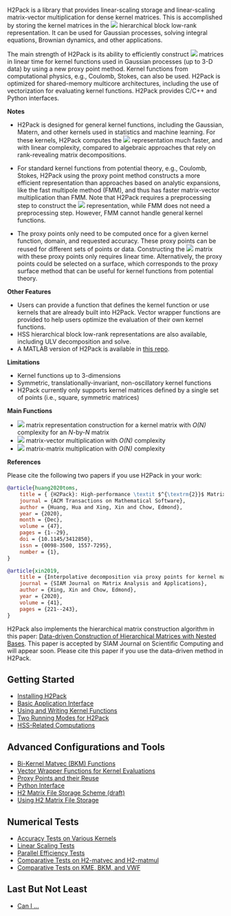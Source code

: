 H2Pack is a library that provides linear-scaling storage and
linear-scaling matrix-vector multiplication for dense kernel matrices.
This is accomplished by storing the kernel matrices in the
![](https://latex.codecogs.com/svg.latex?\mathcal{H}^2)
hierarchical block low-rank representation.  It can be used for
Gaussian processes, solving integral equations, Brownian dynamics,
and other applications.

The main strength of H2Pack is its ability to efficiently construct
![](https://latex.codecogs.com/svg.latex?\mathcal{H}^2) matrices 
in linear time for kernel functions used in Gaussian processes (up
to 3-D data) by using a new proxy point method.  Kernel functions from
computational physics, e.g., Coulomb, Stokes, can also be used.  H2Pack is
optimized for shared-memory multicore architectures, including the use
of vectorization for evaluating kernel functions.  H2Pack provides C/C++
and Python interfaces.

**Notes**

* H2Pack is designed for general kernel functions, including the Gaussian,
Matern, and other kernels used in statistics and machine learning. 
For these kernels, H2Pack computes the
![](https://latex.codecogs.com/svg.latex?\mathcal{H}^2) representation
much faster, and with linear complexity, compared to algebraic approaches
that rely on rank-revealing matrix decompositions.

* For standard kernel functions from potential theory, e.g., Coulomb, Stokes,
H2Pack using the proxy point method constructs a more efficient representation
than approaches based on analytic expansions, like the fast multipole method (FMM),
and thus has faster matrix-vector multiplication than FMM. Note that H2Pack requires
a preprocessing step to construct the
![](https://latex.codecogs.com/svg.latex?\mathcal{H}^2)
representation, while FMM does not need a preprocessing step.
However, FMM cannot handle general kernel functions.

* The proxy points only need to be computed once for a given kernel function, domain,
and requested accuracy. These proxy points can be reused for different sets
of points or data.
Constructing the ![](https://latex.codecogs.com/svg.latex?\mathcal{H}^2) matrix
with these proxy points only requires linear time.
Alternatively, the proxy points could be selected on a surface, which
corresponds to the proxy surface method that can be useful
for kernel functions from potential theory.

**Other Features**
* Users can provide a function that defines the kernel function
or use kernels that are already built into H2Pack.
Vector wrapper functions are provided to help users optimize
the evaluation of their own kernel functions.
* HSS hierarchical block low-rank representations are also available,
including ULV decomposition and solve.
* A MATLAB version of H2Pack is available in [this repo](https://github.com/xinxing02/H2Pack-Matlab).

**Limitations**

* Kernel functions up to 3-dimensions
* Symmetric, translationally-invariant, non-oscillatory kernel functions
* H2Pack currently only supports kernel matrices defined by
a single set of points (i.e., square, symmetric matrices)

**Main Functions**

* ![](https://latex.codecogs.com/svg.latex?\mathcal{H}^2) matrix representation construction for a kernel matrix with _O(N)_ complexity for an _N_-by-_N_ matrix
* ![](https://latex.codecogs.com/svg.latex?\mathcal{H}^2) matrix-vector multiplication with _O(N)_ complexity
* ![](https://latex.codecogs.com/svg.latex?\mathcal{H}^2) matrix-matrix  multiplication with _O(N)_ complexity

**References**

Please cite the following two papers if you use H2Pack in your work:

```bibtex
@article{huang2020toms,
    title = { {H2Pack}: High-performance \textit $^{\textrm{2}}$ Matrix Package for Kernel Matrices Using the Proxy Point Method },
    journal = {ACM Transactions on Mathematical Software},
    author = {Huang, Hua and Xing, Xin and Chow, Edmond},
    year = {2020},
    month = {Dec},
    volume = {47},
    pages = {1--29},
    doi = {10.1145/3412850},
    issn = {0098-3500, 1557-7295},
    number = {1},
}
```

```bibtex
@article{xin2019,
	title = {Interpolative decomposition via proxy points for kernel matrices},
	journal = {SIAM Journal on Matrix Analysis and Applications},
	author = {Xing, Xin and Chow, Edmond},
	year = {2020},
	volume = {41},
    pages = {221--243},
}
```

H2Pack also implements the hierarchical matrix construction algorithm in this paper: [Data-driven Construction of Hierarchical Matrices with Nested Bases](https://arxiv.org/pdf/2206.01885.pdf). This paper is accepted by SIAM Journal on Scientific Computing and will appear soon. Please cite this paper if you use the data-driven method in H2Pack.


## Getting Started

* [Installing H2Pack](https://github.com/scalable-matrix/H2Pack/wiki/Installing-H2Pack)
* [Basic Application Interface](https://github.com/scalable-matrix/H2Pack/wiki/Basic-Usage)
* [Using and Writing Kernel Functions](https://github.com/scalable-matrix/H2Pack/wiki/Using-and-Writing-Kernel-Functions) 
* [Two Running Modes for H2Pack](https://github.com/scalable-matrix/H2Pack/wiki/Two-Running-Modes-for-H2Pack)
* [HSS-Related Computations](https://github.com/scalable-matrix/H2Pack/wiki/HSS-Related-Computations)

## Advanced Configurations and Tools

* [Bi-Kernel Matvec (BKM) Functions](https://github.com/scalable-matrix/H2Pack/wiki/Bi-Kernel-Matvec-Functions)
* [Vector Wrapper Functions for Kernel Evaluations](https://github.com/scalable-matrix/H2Pack/wiki/Vector-Wrapper-Functions-For-Kernel-Evaluations)
* [Proxy Points and their Reuse](https://github.com/scalable-matrix/H2Pack/wiki/Proxy-Points-and-their-Reuse)
* [Python Interface](https://github.com/scalable-matrix/H2Pack/wiki/Using-H2Pack-in-Python)
* [H2 Matrix File Storage Scheme (draft)](https://github.com/scalable-matrix/H2Pack/wiki/H2-Matrix-File-Storage-Scheme)
* [Using H2 Matrix File Storage](https://github.com/scalable-matrix/H2Pack/wiki/Using-H2-Matrix-File-Storage)

## Numerical Tests

* [Accuracy Tests on Various Kernels](https://github.com/scalable-matrix/H2Pack/wiki/Accuracy-Tests-on-Various-Kernels)
* [Linear Scaling Tests](https://github.com/scalable-matrix/H2Pack/wiki/Linear-Scaling-Tests)
* [Parallel Efficiency Tests](https://github.com/scalable-matrix/H2Pack/wiki/Parallel-Efficiency-Tests)
* [Comparative Tests on H2-matvec and H2-matmul](https://github.com/scalable-matrix/H2Pack/wiki/Comparative-Tests-on-H2-matvec-and-H2-matmul)
* [Comparative Tests on KME, BKM, and VWF](https://github.com/scalable-matrix/H2Pack/wiki/Comparative-Tests-on-KME-BKM-and-VWF)

## Last But Not Least

* [Can I ...](https://github.com/scalable-matrix/H2Pack/wiki/Can-I)

